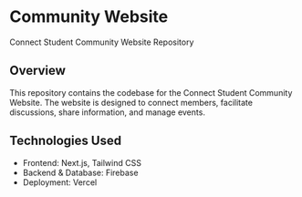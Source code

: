 # Community Website

Connect Student Community Website Repository

## Overview

This repository contains the codebase for the Connect Student Community Website. The website is designed to connect members, facilitate discussions, share information, and manage events.

## Technologies Used

- Frontend: Next.js, Tailwind CSS
- Backend & Database: Firebase
- Deployment: Vercel

